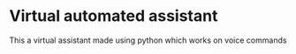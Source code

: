 # Virtual automated assistant 
This a virtual assistant made using python which works on voice commands
